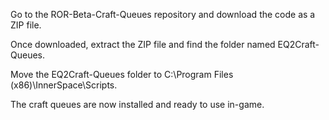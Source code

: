Go to the ROR-Beta-Craft-Queues repository and download the code as a ZIP file.

Once downloaded, extract the ZIP file and find the folder named EQ2Craft-Queues.

Move the EQ2Craft-Queues folder to C:\Program Files (x86)\InnerSpace\Scripts.

The craft queues are now installed and ready to use in-game.

